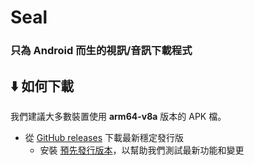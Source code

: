 

# Seal

### 只為 Android 而生的視訊/音訊下載程式

## ⬇️ 如何下載

我們建議大多數裝置使用 **arm64-v8a** 版本的 APK 檔。

- 從 [GitHub releases](https://github.com/JunkFood02/Seal/releases/latest) 下載最新穩定發行版
  - 安裝 [預先發行版本](https://github.com/JunkFood02/Seal/releases/)，以幫助我們測試最新功能和變更
